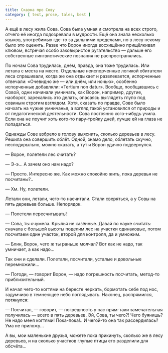 ```yaml
---
title: Сказка про Сову
category: [ text, prose, tales, best ]
---
```

А ещё в лесу жила Сова. Сова была умная и смотрела на всех строго, отчего её иногда подозревали в мудрости.
Ещё она знала несколько языков, употребимых где-то за дальними пределами, но в лесу некому было это оценить.
Разве что Ворон иногда восхищённо прищёлкивал клювом, встречая особо заковыристое ругательство — дальше его
собственные лингвистические познания не распространялись.

По ночам Сова трудилась, днём, правда, она тоже трудилась. Или летала с места на место. Отдельные неиспорченные
логикой обитатели леса спрашивали, когда же она отдыхает и развлекается, испорченные отвечали: «Очевидно же —
или днём, или ночью», особенно испорченные добавляли: «Tertium non datur». Вообще, пообщавшись с Совой, одни
начинали умничать, как Ворон, например, другие, наоборот, зарекались это делать, опасаясь выглядеть глупо
под совиным строгим взглядом. Хотя, сказать по правде, Сове было начхать на чужие умничанья, а взгляд такой
установился от природы и от педагогической деятельности. Сова постоянно кого-нибудь учила. Если она не поучит
хоть кого-то пару-тройку дней, лучше ей на глаза не попадаться.

<!--more-->

Однажды Сове взбрело в голову выяснить, сколько деревьев в лесу. Решила она совершить облёт. Одной, знамо дело,
облетать скучно, несподкрыльно, можно сказать, а тут и Ворон удачно подвернулся.

— Ворон, полетели лес считать?

— Э-э... А зачем оно нам надо?

— Просто. Интересно же. Как можно спокойно жить, пока деревья не посчитаны?..

— Хм. Ну, полетели.

Летали они, летали, чего-то насчитали. Стали сверяться, а у Совы на пять деревьев больше. Непорядок.

— Полетели пересчитывать!

— Сова, ты очумела. Крылья не казённые. Давай по науке считать: сначала с большой высоты поделим лес на участки
одинаковые, потом посчитаем один участок, второй для контроля, да и умножим.

— Блин, Ворон, чего ж ты раньше молчал? Вот как не надо, так умничает, а как надо...

Так они и сделали. Полетали, посчитали, усталые и довольные перемножили...

— Погоди, — говорит Ворон, — надо погрешность посчитать, метод-то приблизительный.

И начал чего-то когтями на бересте черкать, бормотать себе под нос, задумчиво в темнеющее небо поглядывать.
Наконец, распрямился, потянулся:

— Посчитал, — говорит, — погрешность у нас прям-таки замечательная получилась — всего в пять деревьев. Эй, Сова,
ты чего?! Чего буянишь? Не надо меня когтями! Пока-пока!.. И чегой-то она так рассердилась? Ума не приложу...

А вы, мои маленькие друзья, можете пока прикинуть, сколько же в лесу деревьев, и на сколько участков глупые птицы
его разделили для обсчёта...
